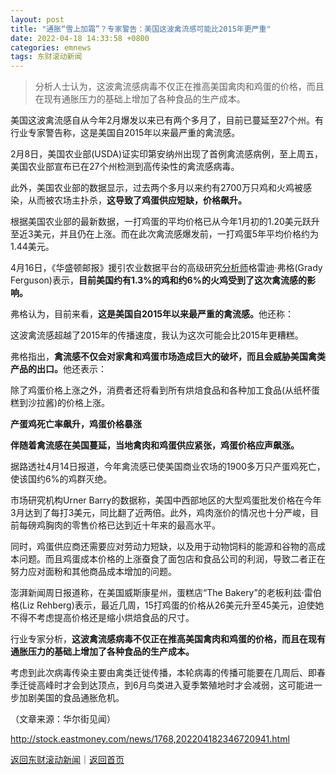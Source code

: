 ```yaml
---
layout: post
title: "通胀“雪上加霜”？专家警告：美国这波禽流感可能比2015年更严重"
date: 2022-04-18 14:33:58 +0800
categories: emnews
tags: 东财滚动新闻
---
```

> 分析人士认为，这波禽流感病毒不仅正在推高美国禽肉和鸡蛋的价格，而且在现有通胀压力的基础上增加了各种食品的生产成本。

<p>美国这波禽流感自从今年2月爆发以来已有两个多月了，目前已蔓延至27个州。有行业专家警告称，这是美国自2015年以来最严重的禽流感。</p><p>2月8日，美国农业部(USDA)证实印第安纳州出现了首例禽流感病例，至上周五，美国农业部宣布已在27个州检测到高传染性的禽流感病毒。</p><p>此外，美国农业部的数据显示，过去两个多月以来约有2700万只鸡和火鸡被感染，从而被农场主扑杀，<strong>这导致了鸡蛋供应短缺，价格飙升。</strong></p><p>根据美国农业部的最新数据，一打鸡蛋的平均价格已从今年1月初的1.20美元跃升至近3美元，并且仍在上涨。而在此次禽流感爆发前，一打鸡蛋5年平均价格约为1.44美元。</p><p>4月16日，《华盛顿邮报》援引农业数据平台的高级研究<span id="Info.3224"><a href="http://data.eastmoney.com/invest/invest/default.html" class="infokey">分析师</a></span>格雷迪·弗格(Grady Ferguson)表示，<strong>目前美国约有1.3%的鸡和约6%的火鸡受到了这次禽流感的影响。</strong></p><p>弗格认为，目前来看，<strong>这是美国自2015年以来最严重的禽流感。</strong>他还称：</p><p>这波禽流感超越了2015年的传播速度，我认为这次可能会比2015年更糟糕。</p><p>弗格指出，<strong>禽流感不仅会对家禽和鸡蛋市场造成巨大的破坏，而且会威胁美国禽类产品的出口。</strong>他还表示：</p><p>除了鸡蛋价格上涨之外，消费者还将看到所有烘焙食品和各种加工食品(从纸杯蛋糕到沙拉酱)的价格上涨。</p><p><strong>产蛋鸡死亡率飙升，鸡蛋价格暴涨</strong></p><p><strong>伴随着禽流感在美国蔓延，当地禽肉和鸡蛋供应紧张，鸡蛋价格应声飙涨。</strong></p><p>据路透社4月14日报道，今年禽流感已使美国商业农场的1900多万只产蛋鸡死亡，使该国约6%的鸡群灭绝。</p><p>市场研究机构Urner Barry的数据称，美国中西部地区的大型鸡蛋批发价格在今年3月达到了每打3美元，同比翻了近两倍。此外，鸡肉涨价的情况也十分严峻，目前每磅鸡胸肉的零售价格已达到近十年来的最高水平。</p><p>同时，鸡蛋供应商还需要应对劳动力短缺，以及用于动物饲料的能源和谷物的高成本问题。而且鸡蛋成本价格的上涨蚕食了面包店和食品公司的利润，导致二者正在努力应对面粉和其他商品成本增加的问题。</p><p>澎湃新闻周日报道称，在美国威斯康星州，蛋糕店“The Bakery”的老板利兹·雷伯格(Liz Rehberg)表示，最近几周，15打鸡蛋的价格从26美元升至45美元，迫使她不得不考虑提高价格还是缩小烘焙食品的尺寸。</p><p>行业专家分析，<strong>这波禽流感病毒不仅正在推高美国禽肉和鸡蛋的价格，而且在现有通胀压力的基础上增加了各种食品的生产成本。</strong></p><p>考虑到此次病毒传染主要由禽类迁徙传播，本轮病毒的传播可能要在几周后、即春季迁徙高峰时才会到达顶点，到6月鸟类进入夏季繁殖地时才会减弱，这可能进一步加剧美国的食品通胀危机。</p><p class="em_media">（文章来源：华尔街见闻）</p>

<http://stock.eastmoney.com/news/1768,202204182346720941.html>

[返回东财滚动新闻](//finews.withounder.com/emnews/)｜[返回首页](//finews.withounder.com/)